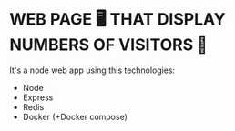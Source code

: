# WEB PAGE 🖥 THAT DISPLAY NUMBERS OF VISITORS 🚶
It's a node web app using this technologies:
  - Node 
  - Express
  - Redis
  - Docker (+Docker compose)
